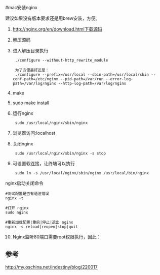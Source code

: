 #mac安装nginx

建议如果没有版本要求还是用brew安装，方便。

1. http://nginx.org/en/download.html下载源码
2. 解压源码
3. 进入解压目录执行

		./configure --without-http_rewrite_module
	
		为了方便最好还是：
		./configure --prefix=/usr/local --sbin-path=/usr/local/sbin --conf-path=/etc/nginx --pid-path=/var/run --error-log-path=/var/log/nginx --http-log-path=/var/log/nginx	
		
4. make 
5. sudo make install
6. 运行nginx
		
		sudo /usr/local/nginx/sbin/nginx
		
7. 浏览器访问:localhost

8. 关闭nginx
	
		sudo /usr/local/nginx/sbin/nginx -s stop

9. 可设置软连接，让终端可以执行

		sudo ln -s /usr/local/nginx/sbin/nginx /usr/local/bin/nginx

nginx启动关闭命令

	#测试配置是否有语法错误
	nginx -t
	
	#打开 nginx
	sudo nginx
	
	#重新加载配置|重启|停止|退出 nginx
	nginx -s reload|reopen|stop|quit
	
10. Nginx监听80端口需要root权限执行，因此：

## 参考

<http://my.oschina.net/indestiny/blog/220017>

	
	